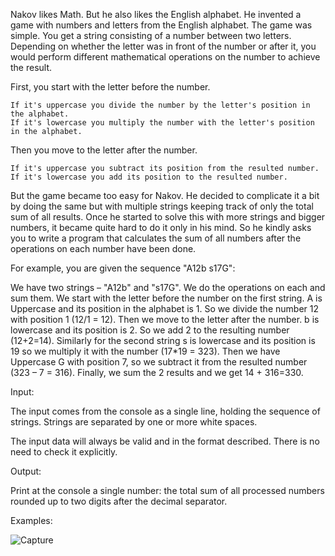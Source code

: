 Nakov likes Math. But he also likes the English alphabet. He invented a game with numbers and letters from the English alphabet. The game was simple. You get a string consisting of a number between two letters. Depending on whether the letter was in front of the number or after it, you would perform different mathematical operations on the number to achieve the result.

First, you start with the letter before the number. 

	If it's uppercase you divide the number by the letter's position in the alphabet. 
	If it's lowercase you multiply the number with the letter's position in the alphabet. 

Then you move to the letter after the number. 

	If it's uppercase you subtract its position from the resulted number.
	If it's lowercase you add its position to the resulted number.

But the game became too easy for Nakov. He decided to complicate it a bit by doing the same but with multiple strings keeping track of only the total sum of all results. Once he started to solve this with more strings and bigger numbers, it became quite hard to do it only in his mind. So he kindly asks you to write a program that calculates the sum of all numbers after the operations on each number have been done.

For example, you are given the sequence "A12b s17G":

We have two strings – "A12b" and "s17G". We do the operations on each and sum them. We start with the letter before the number on the first string. A is Uppercase and its position in the alphabet is 1. So we divide the number 12 with position 1 (12/1 = 12). Then we move to the letter after the number. b is lowercase and its position is 2. So we add 2 to the resulting number (12+2=14). Similarly for the second string s is lowercase and its position is 19 so we multiply it with the number (17*19 = 323). Then we have Uppercase G with position 7, so we subtract it from the resulted number (323 – 7 = 316). Finally, we sum the 2 results and we get 14 + 316=330.

Input:

The input comes from the console as a single line, holding the sequence of strings. Strings are separated by one or more white spaces.

The input data will always be valid and in the format described. There is no need to check it explicitly.

Output:

Print at the console a single number: the total sum of all processed numbers rounded up to two digits after the decimal separator.

Examples:

![Capture](https://user-images.githubusercontent.com/45227327/202923259-590cfe92-78e2-487d-89a9-e51d284f868d.PNG)

